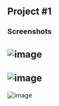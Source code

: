 ## Project #1 
### Screenshots
![image](https://github.com/user-attachments/assets/b25b4d67-9993-49be-9568-8d1cc6aeb9f4)
-
![image](https://github.com/user-attachments/assets/4f51ee50-c840-4b46-8d8a-de9343b14e4e)
-
![image](https://github.com/user-attachments/assets/e9d23633-750c-4d83-af51-5146f5966851)
